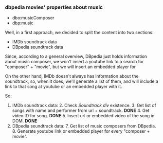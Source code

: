 ### dbpedia movies' properties about music
- dbo:musicComposer
- dbp:music

Well, in a first approach, we decided to split the content into two sections:
- IMDb soundtrack data
- DBpedia soundtrack data

Since, according to a general overview, DBpedia just holds information about music composer, we won't insert a youtube link to a search for "composer" + "movie", but we will insert an embedded player for

On the other hand, IMDb doesn't always has information about the soundtrack, so, when it does, we'll generate a list of them, and will include a link to that song at youtube or an embedded player with it.

So:

1. IMDb soundtrack data:
	2. Check *Soundtrack div* existence.
	3. Get list of songs with name and performer from url + soundtrack. **DONE**
	4. Get video ID for song. **DONE**
	5. Insert url or embedded video of the song in DOM. **DONE**
6. DBpedia soundtrack data:
	7. Get list of music composers from DBpedia.
	8. Generate youtube link or embedded player for every "composer + movie".
